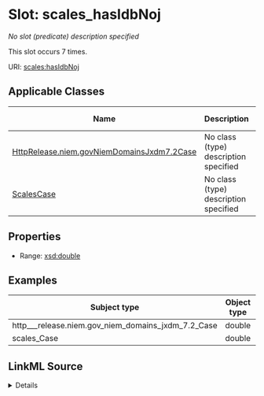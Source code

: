 

# Slot: scales_hasIdbNoj


_No slot (predicate) description specified_






This slot occurs 7 times.


URI: [scales:hasIdbNoj](http://schemas.scales-okn.org/rdf/scales#hasIdbNoj)



<!-- no inheritance hierarchy -->





## Applicable Classes

| Name | Description | Modifies Slot |
| --- | --- | --- |
| [HttpRelease.niem.govNiemDomainsJxdm7.2Case](../classes/HttpRelease.niem.govNiemDomainsJxdm7.2Case.md) | No class (type) description specified |  yes  |
| [ScalesCase](../classes/ScalesCase.md) | No class (type) description specified |  yes  |







## Properties

* Range: [xsd:double](http://www.w3.org/2001/XMLSchema#double)






## Examples

| Subject type | Object type | Example subject | Example object | Occurrences |
| --- | --- | --- | --- | --- |
| http___release.niem.gov_niem_domains_jxdm_7.2_Case | double | scales:/CaseCivil | -8.0 | 7 |
| scales_Case | double | scales:/CaseCivil | -8.0 | 7 |




## LinkML Source

<details>

```yaml
name: scales_hasIdbNoj
annotations:
  count:
    tag: count
    value: 7
description: No slot (predicate) description specified
examples:
- object:
    example_object: '-8.0'
    example_object_type: double
    example_predicate: scales:hasIdbNoj
    example_subject: scales:/CaseCivil
    example_subject_type: http___release.niem.gov_niem_domains_jxdm_7.2_Case
- object:
    example_object: '-8.0'
    example_object_type: double
    example_predicate: scales:hasIdbNoj
    example_subject: scales:/CaseCivil
    example_subject_type: scales_Case
from_schema: scales-kg
rank: 1000
slot_uri: scales:hasIdbNoj
alias: scales_hasIdbNoj
domain_of:
- http___release.niem.gov_niem_domains_jxdm_7.2_Case
- scales_Case
range: double

```
</details>